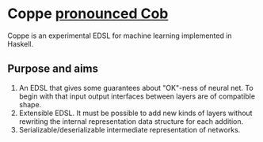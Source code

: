 # Coppe [pronounced Cob](https://www.youtube.com/watch?v=BhuQQKCkkxs)

Coppe is an experimental EDSL for machine learning implemented in Haskell.


## Purpose and aims

1. An EDSL that gives some guarantees about "OK"-ness of neural net.
   To begin with that input output interfaces between layers are  of
   compatible shape.
2. Extensible EDSL. It must be possible to add new kinds of layers without
   rewriting the internal representation data structure for each addition.
3. Serializable/deserializable intermediate representation of networks.

